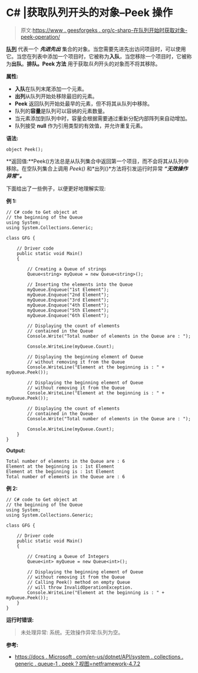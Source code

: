 # C# |获取队列开头的对象–Peek 操作

> 原文:[https://www . geesforgeks . org/c-sharp-在队列开始时获取对象-peek-operation/](https://www.geeksforgeeks.org/c-sharp-get-the-object-at-the-beginning-of-the-queue-peek-operation/)

**[队列](https://www.geeksforgeeks.org/queue-data-structure/)** 代表一个 ***先进先出*** 集合的对象。当您需要先进先出访问项目时，可以使用它。当您在列表中添加一个项目时，它被称为**入队**，当您移除一个项目时，它被称为**出队**。**排队<t>。Peek 方法</t>** 用于获取*队列*开头的对象而不将其移除。

**属性:**

*   **入队**在队列末尾添加一个元素。
*   **出列**从队列开始处移除最旧的元素。
*   **Peek** 返回队列开始处最早的元素，但不将其从队列中移除。
*   队列的**容量**是队列可以容纳的元素数量。
*   当元素添加到队列中时，容量会根据需要通过重新分配内部阵列来自动增加。
*   队列接受 **null** 作为引用类型的有效值，并允许重复元素。

**语法:**

```
object Peek(); 

```

**返回值:**Peek()方法总是从队列集合中返回第一个项目，而不会将其从队列中移除。在空队列集合上调用 *Peek()* 和*出列()*方法将引发运行时异常 ***“无效操作异常”。***

下面给出了一些例子，以便更好地理解实现:

**例 1:**

```
// C# code to Get object at
// the beginning of the Queue
using System;
using System.Collections.Generic;

class GFG {

    // Driver code
    public static void Main()
    {

        // Creating a Queue of strings
        Queue<string> myQueue = new Queue<string>();

        // Inserting the elements into the Queue
        myQueue.Enqueue("1st Element");
        myQueue.Enqueue("2nd Element");
        myQueue.Enqueue("3rd Element");
        myQueue.Enqueue("4th Element");
        myQueue.Enqueue("5th Element");
        myQueue.Enqueue("6th Element");

        // Displaying the count of elements
        // contained in the Queue
        Console.Write("Total number of elements in the Queue are : ");

        Console.WriteLine(myQueue.Count);

        // Displaying the beginning element of Queue
        // without removing it from the Queue
        Console.WriteLine("Element at the beginning is : " + myQueue.Peek());

        // Displaying the beginning element of Queue
        // without removing it from the Queue
        Console.WriteLine("Element at the beginning is : " + myQueue.Peek());

        // Displaying the count of elements
        // contained in the Queue
        Console.Write("Total number of elements in the Queue are : ");

        Console.WriteLine(myQueue.Count);
    }
}
```

**Output:**

```
Total number of elements in the Queue are : 6
Element at the beginning is : 1st Element
Element at the beginning is : 1st Element
Total number of elements in the Queue are : 6

```

**例 2:**

```
// C# code to Get object at
// the beginning of the Queue
using System;
using System.Collections.Generic;

class GFG {

    // Driver code
    public static void Main()
    {

        // Creating a Queue of Integers
        Queue<int> myQueue = new Queue<int>();

        // Displaying the beginning element of Queue
        // without removing it from the Queue
        // Calling Peek() method on empty Queue
        // will throw InvalidOperationException.
        Console.WriteLine("Element at the beginning is : " + myQueue.Peek());
    }
}
```

**运行时错误:**

> 未处理异常:
> 系统。无效操作异常:队列为空。

**参考:**

*   [https://docs . Microsoft . com/en-us/dotnet/API/system . collections . generic . queue-1 . peek？视图=netframework-4.7.2](https://docs.microsoft.com/en-us/dotnet/api/system.collections.generic.queue-1.peek?view=netframework-4.7.2)
